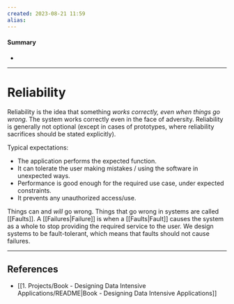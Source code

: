 ```yaml
---
created: 2023-08-21 11:59
alias: 
---
```

#### Summary
+ 

----
# Reliability

Reliability is the idea that something _works correctly, even when things go wrong_. The system works correctly even in the face of adversity. Reliability is generally not optional (except in cases of prototypes, where reliability sacrifices should be stated explicitly).

Typical expectations:
+ The application performs the expected function.
+ It can tolerate the user making mistakes / using the software in unexpected ways.
+ Performance is good enough for the required use case, under expected constraints.
+ It prevents any unauthorized access/use.

Things can and *will* go wrong. Things that go wrong in systems are called [[Faults]]. A [[Failures|Failure]] is when a [[Faults|Fault]] causes the system as a whole to stop providing the required service to the user. We design systems to be fault-tolerant, which means that faults should not cause failures.

----

## References
+ [[1. Projects/Book - Designing Data Intensive Applications/README|Book - Designing Data Intensive Applications]]